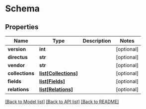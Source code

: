 # Schema

## Properties
Name | Type | Description | Notes
------------ | ------------- | ------------- | -------------
**version** | **int** |  | [optional] 
**directus** | **str** |  | [optional] 
**vendor** | **str** |  | [optional] 
**collections** | [**list[Collections]**](Collections.md) |  | [optional] 
**fields** | [**list[Fields]**](Fields.md) |  | [optional] 
**relations** | [**list[Relations]**](Relations.md) |  | [optional] 

[[Back to Model list]](../README.md#documentation-for-models) [[Back to API list]](../README.md#documentation-for-api-endpoints) [[Back to README]](../README.md)

